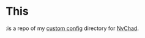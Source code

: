 # This

:is a repo of my [custom config](https://nvchad.com/docs/config/walkthrough#custom_config) directory for [NvChad](https://github.com/NvChad/NvChad). 
